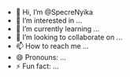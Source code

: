 - 👋 Hi, I’m @SpecreNyika
- 👀 I’m interested in ...
- 🌱 I’m currently learning ...
- 💞️ I’m looking to collaborate on ...
- 📫 How to reach me ...
- 😄 Pronouns: ...
- ⚡ Fun fact: ...

<!---
SpecreNyika/SpecreNyika is a ✨ special ✨ repository because its `README.md` (this file) appears on your GitHub profile.
You can click the Preview link to take a look at your changes.
--->
